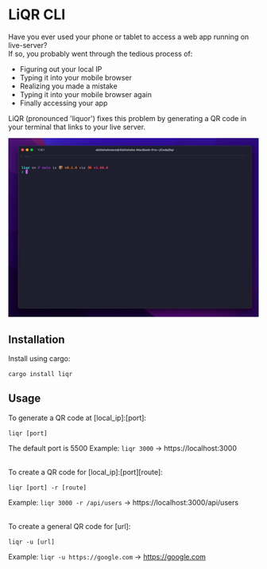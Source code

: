 # LiQR CLI

Have you ever used your phone or tablet to access a web app running on live-server?\
If so, you probably went through the tedious process of:

* Figuring out your local IP
* Typing it into your mobile browser
* Realizing you made a mistake
* Typing it into your mobile browser again
* Finally accessing your app

LiQR (pronounced 'liquor') fixes this problem by generating a QR code in your terminal that links to your live server.

![Animated GIF making a demonstration of LiQR](./demo/liqrdemo.gif)

## Installation
Install using cargo:
```
cargo install liqr
```

## Usage

To generate a QR code at [local_ip]:[port]:
```
liqr [port]
```
The default port is 5500
Example: `liqr 3000` &rarr; https://localhost:3000
<br>
<br>

To create a QR code for [local_ip]:[port][route]:
```
liqr [port] -r [route]
```
Example: `liqr 3000 -r /api/users` &rarr; https://localhost:3000/api/users
<br>
<br>

To create a general QR code for [url]:
```
liqr -u [url]
``` 
Example: `liqr -u https://google.com` &rarr; https://google.com
